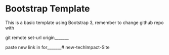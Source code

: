 # Bootstrap Template

This is a basic template using Bootstrap 3, remember to change github repo with 

git remote set-url origin_______

paste new link in for_______# new-techImpact-Site
